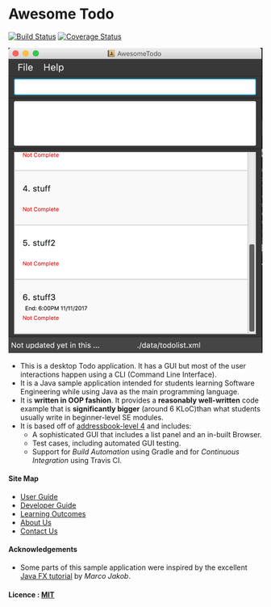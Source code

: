 # Awesome Todo

[![Build Status](https://travis-ci.org/CS2103JAN2017-T11-B2/main.svg?branch=master)](https://travis-ci.org/CS2103JAN2017-T11-B2/main)
[![Coverage Status](https://coveralls.io/repos/github/CS2103JAN2017-T11-B2/main/badge.svg?branch=master)](https://coveralls.io/github/CS2103JAN2017-T11-B2/main?branch=master)

<img src="docs/images/Ui.png" width="600"><br>

* This is a desktop Todo application. It has a GUI but most of the user interactions happen using
  a CLI (Command Line Interface).
* It is a Java sample application intended for students learning Software Engineering while using Java as
  the main programming language.
* It is **written in OOP fashion**. It provides a **reasonably well-written** code example that is
  **significantly bigger** (around 6 KLoC)than what students usually write in beginner-level SE modules.
* It is based off of [addressbook-level 4](https://github.com/se-edu/addressbook-level4) and includes:
    * A sophisticated GUI that includes a list panel and an in-built Browser.
    * Test cases, including automated GUI testing.
    * Support for *Build Automation* using Gradle and for *Continuous Integration* using Travis CI.


#### Site Map
* [User Guide](docs/UserGuide.md)
* [Developer Guide](docs/DeveloperGuide.md)
* [Learning Outcomes](docs/LearningOutcomes.md)
* [About Us](docs/AboutUs.md)
* [Contact Us](docs/ContactUs.md)


#### Acknowledgements

* Some parts of this sample application were inspired by the excellent
  [Java FX tutorial](http://code.makery.ch/library/javafx-8-tutorial/) by *Marco Jakob*.


#### Licence : [MIT](LICENSE)
